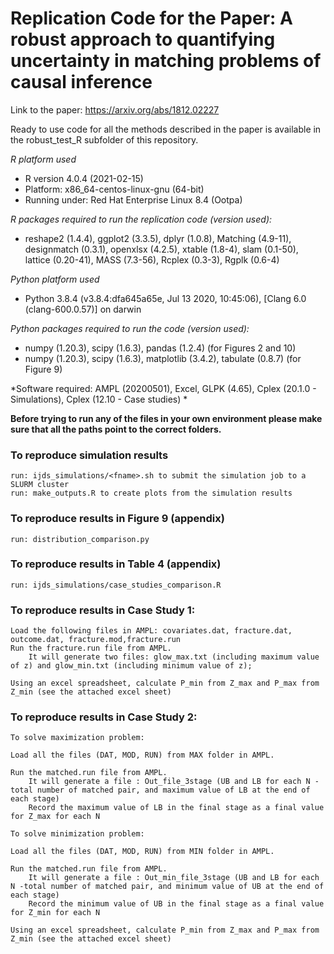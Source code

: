 # Replication Code for the Paper: A robust approach to quantifying uncertainty in matching problems of causal inference

Link to the paper: https://arxiv.org/abs/1812.02227

Ready to use code for all the methods described in the paper is available in the robust_test_R subfolder of this repository. 

*R platform used*
- R version 4.0.4 (2021-02-15)
- Platform: x86_64-centos-linux-gnu (64-bit)
- Running under: Red Hat Enterprise Linux 8.4 (Ootpa)

*R packages required to run the replication code (version used):* 
- reshape2 (1.4.4), ggplot2 (3.3.5), dplyr (1.0.8), Matching (4.9-11), designmatch (0.3.1), openxlsx (4.2.5), xtable (1.8-4), slam (0.1-50), lattice (0.20-41), MASS (7.3-56), Rcplex (0.3-3), Rgplk (0.6-4)

*Python platform used*
- Python 3.8.4 (v3.8.4:dfa645a65e, Jul 13 2020, 10:45:06), [Clang 6.0 (clang-600.0.57)] on darwin

*Python packages required to run the code (version used):*
- numpy (1.20.3), scipy (1.6.3), pandas (1.2.4) (for Figures 2 and 10)
- numpy (1.20.3), scipy (1.6.3), matplotlib (3.4.2), tabulate (0.8.7) (for Figure 9)

*Software required: AMPL (20200501), Excel, GLPK (4.65), Cplex (20.1.0 - Simulations), Cplex (12.10 - Case studies) *

**Before trying to run any of the files in your own environment please make sure that all the paths point to the correct folders.**

### To reproduce simulation results
    run: ijds_simulations/<fname>.sh to submit the simulation job to a SLURM cluster
    run: make_outputs.R to create plots from the simulation results

### To reproduce results in Figure 9 (appendix) 
    run: distribution_comparison.py

### To reproduce results in Table 4 (appendix)
    run: ijds_simulations/case_studies_comparison.R

### To reproduce results in Case Study 1:
    Load the following files in AMPL: covariates.dat, fracture.dat, outcome.dat, fracture.mod,fracture.run
    Run the fracture.run file from AMPL. 
        It will generate two files: glow_max.txt (including maximum value of z) and glow_min.txt (including minimum value of z);
            
    Using an excel spreadsheet, calculate P_min from Z_max and P_max from Z_min (see the attached excel sheet)

### To reproduce results in Case Study 2:

    To solve maximization problem:

    Load all the files (DAT, MOD, RUN) from MAX folder in AMPL.

    Run the matched.run file from AMPL. 
        It will generate a file : Out_file_3stage (UB and LB for each N -total number of matched pair, and maximum value of LB at the end of each stage) 
        Record the maximum value of LB in the final stage as a final value for Z_max for each N
            
    To solve minimization problem:

    Load all the files (DAT, MOD, RUN) from MIN folder in AMPL.

    Run the matched.run file from AMPL. 
        It will generate a file : Out_min_file_3stage (UB and LB for each N -total number of matched pair, and minimum value of UB at the end of each stage)
        Record the minimum value of UB in the final stage as a final value for Z_min for each N

    Using an excel spreadsheet, calculate P_min from Z_max and P_max from Z_min (see the attached excel sheet)
